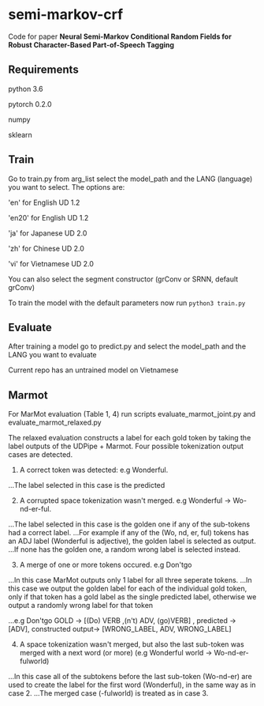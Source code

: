 # semi-markov-crf

Code for paper **Neural Semi-Markov Conditional Random Fields for Robust Character-Based Part-of-Speech Tagging**

## Requirements
python 3.6

pytorch 0.2.0

numpy

sklearn


## Train

Go to train.py from arg\_list select the model\_path and the LANG (language) you want to select. The options are:

'en' for English  UD 1.2 

'en20' for English  UD 1.2 

'ja' for Japanese UD 2.0

'zh' for Chinese UD 2.0

'vi' for Vietnamese UD 2.0


You can also select the segment constructor (grConv or SRNN, default grConv)

To train the model with the default parameters now run `python3 train.py`

## Evaluate

After training a model go to predict.py and select the model\_path and the LANG you want to evaluate

Current repo has an untrained model on Vietnamese

## Marmot

For MarMot evaluation (Table 1, 4) run scripts evaluate_marmot_joint.py and evaluate_marmot_relaxed.py


The relaxed evaluation constructs a label for each gold token by taking the label outputs of the UDPipe + Marmot. 
Four possible tokenization output cases are detected.

1. A correct token was detected: e.g Wonderful.

...The label selected in this case is the predicted

2. A corrupted space tokenization wasn't merged. e.g Wonderful -> Wo-nd-er-ful.

...The label selected in this case is the golden one if any of the sub-tokens had a correct label.
...For example if any of the (Wo, nd, er, ful) tokens has an ADJ label (Wonderful is adjective), the golden label is selected as output.
...If none has the golden one, a random wrong label is selected instead.


3. A merge of one or more tokens occured. e.g Don'tgo

...In this case MarMot outputs only 1 label for all three seperate tokens.
...In this case we output the golden label for each of the individual gold token, only if that token has a gold label as the single predicted label, otherwise we output a randomly wrong label for that token

...e.g Don'tgo GOLD -> [(Do) VERB ,(n't) ADV, (go)VERB] , predicted -> [ADV], constructed output-> [WRONG_LABEL, ADV, WRONG_LABEL]


4. A space tokenization wasn't merged, but also the last sub-token was merged with a next word (or more) (e.g Wonderful world -> Wo-nd-er-fulworld)

...In this case all of the subtokens before the last sub-token (Wo-nd-er) are used to create the label for the first word (Wonderful), in the same way as in case 2.
...The merged case (-fulworld) is treated as in case 3.









